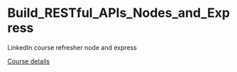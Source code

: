 # Build_RESTful_APIs_Nodes_and_Express

LinkedIn course refresher node and express

[Course details](https://www.linkedin.com/learning/building-restful-apis-with-node-js-and-express-16069959)
